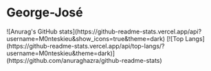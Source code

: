 # George-José

<div>
![Anurag's GitHub stats](https://github-readme-stats.vercel.app/api?username=M0nteskieu&show_icons=true&theme=dark)
[![Top Langs](https://github-readme-stats.vercel.app/api/top-langs/?username=M0nteskieu&theme=dark)](https://github.com/anuraghazra/github-readme-stats)
<div>

